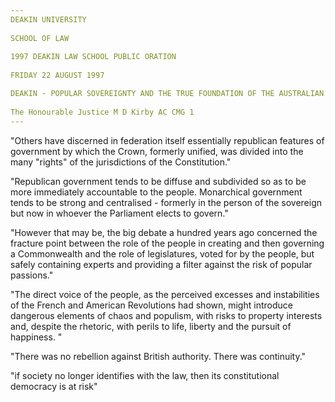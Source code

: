 ```yaml
---
DEAKIN UNIVERSITY
 
SCHOOL OF LAW
 
1997 DEAKIN LAW SCHOOL PUBLIC ORATION
 
FRIDAY 22 AUGUST 1997

DEAKIN - POPULAR SOVEREIGNTY AND THE TRUE FOUNDATION OF THE AUSTRALIAN CONSTITUTION
 
The Honourable Justice M D Kirby AC CMG 1 
---
```


"Others have discerned in federation itself essentially republican features of government by which the Crown, formerly unified, was divided into the many "rights" of the jurisdictions of the Constitution."

"Republican government tends to be diffuse and subdivided so as to be more immediately accountable to the people. Monarchical government tends to be strong and centralised - formerly in the person of the sovereign but now in whoever the Parliament elects to govern."

"However that may be, the big debate a hundred years ago concerned the fracture point between the role of the people in creating and then governing a Commonwealth and the role of legislatures, voted for by the people, but safely containing experts and providing a filter against the risk of popular passions."

"The direct voice of the people, as the perceived excesses and instabilities of the French and American Revolutions had shown, might introduce dangerous elements of chaos and populism, with risks to property interests and, despite the rhetoric, with perils to life, liberty and the pursuit of happiness. "

"There was no rebellion against British authority. There was continuity."

"if society no longer identifies with the law, then its constitutional democracy is at risk"

